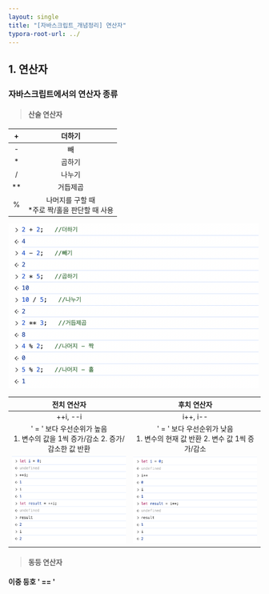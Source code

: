 ```yaml
---
layout: single
title: "[자바스크립트_개념정리] 연산자"
typora-root-url: ../
---
```






## 1. 연산자

### 자바스크립트에서의 연산자 종류







> #### 산술 연산자





|  +   |                       더하기                       |
| :--: | :------------------------------------------------: |
|  -   |                         빼                         |
|  *   |                       곱하기                       |
|  /   |                       나누기                       |
|  **  |                      거듭제곱                      |
|  %   | 나머지를 구할 때<br />*주로 짝/홀을 판단할 때 사용 |



 <img src="/images/2024-02-29-first/image-20240302133219872.png" alt="image-20240302133219872" style="zoom:50%;" />





|                         전치 연산자                          |                         후치 연산자                          |
| :----------------------------------------------------------: | :----------------------------------------------------------: |
|                           ++i, --i                           |                           i++, i--                           |
| ' = ' 보다 우선순위가 높음<br />1. 변수의 값을 1씩 증가/감소    2. 증가/감소한 값 반환 | ' = ' 보다 우선순위가 낮음<br />1. 변수의 현재 값 반환    2. 변수 값 1씩 증가/감소 |
| <img src="/images/2024-02-29-first/image-20240302171743907.png" alt="image-20240302171743907" style="zoom:50%;" /> | <img src="/images/2024-02-29-first/image-20240302174108803.png" alt="image-20240302174108803" style="zoom:50%;" /> |











> #### 동등 연산자



 **이중 등호 ' == '**

